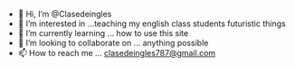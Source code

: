 - 👋 Hi, I’m @Clasedeingles
- 👀 I’m interested in ...teaching my english class students futuristic things
- 🌱 I’m currently learning ... how to use this site
- 💞️ I’m looking to collaborate on ... anything possible
- 📫 How to reach me ... clasedeingles787@gmail.com

<!---
Clasedeingles/Clasedeingles is a ✨ special ✨ repository because its `README.md` (this file) appears on your GitHub profile.
You can click the Preview link to take a look at your changes.
--->
